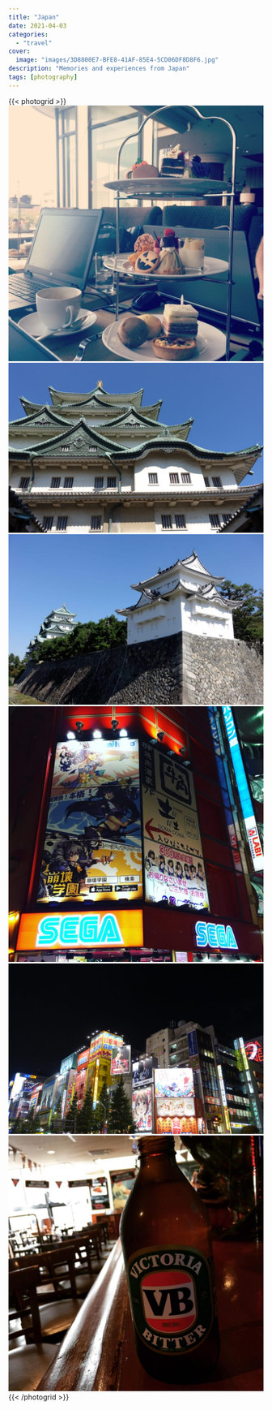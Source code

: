 ```yaml
---
title: "Japan"
date: 2021-04-03
categories:
  - "travel"
cover:
  image: "images/3D8800E7-BFE8-41AF-85E4-5CD06DF8D8F6.jpg"
description: "Memories and experiences from Japan"
tags: [photography]
---
```


{{< photogrid >}}
![](images/387B5BC8-4702-4E2D-BE7E-A730CA47B324-1024x1024.jpg)
![](images/58DCA2A2-EB37-422E-AB46-0964D82260A8-1024x682.jpg)
![](images/DSC02201-1024x682.jpg)
![](images/3D8800E7-BFE8-41AF-85E4-5CD06DF8D8F6-1024x1024.jpg)
![](images/DSC02212-1024x682.jpg)
![](images/D4958FB4-2842-4CFE-BF7D-E0BC3E073B5E-1024x1024.jpg)
{{< /photogrid >}}
